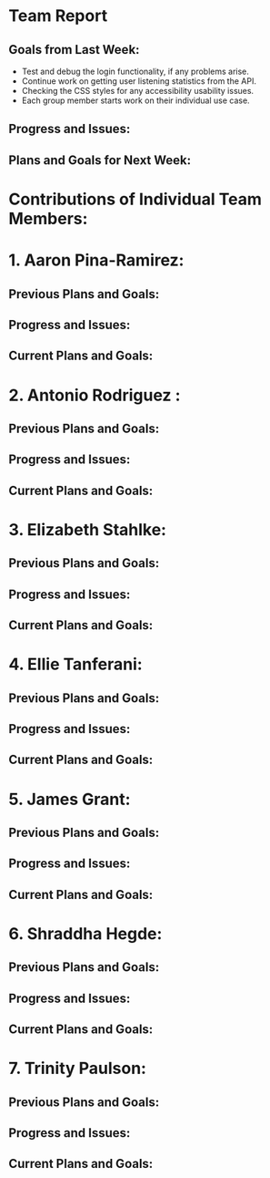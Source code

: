 # Team Report
## Goals from Last Week:
- Test and debug the login functionality, if any problems arise. 
- Continue work on getting user listening statistics from the API.
- Checking the CSS styles for any accessibility usability issues. 
- Each group member starts work on their individual use case.
## Progress and Issues:

## Plans and Goals for Next Week:


# Contributions of Individual Team Members:
# 1. Aaron Pina-Ramirez:

## Previous Plans and Goals:

## Progress and Issues:

## Current Plans and Goals:

# 2. Antonio Rodriguez :

## Previous Plans and Goals:

## Progress and Issues:

## Current Plans and Goals:

# 3. Elizabeth Stahlke:

## Previous Plans and Goals:

## Progress and Issues:

## Current Plans and Goals:

# 4. Ellie Tanferani:

## Previous Plans and Goals:

## Progress and Issues:

## Current Plans and Goals:

# 5. James Grant:

## Previous Plans and Goals:

## Progress and Issues:

## Current Plans and Goals:

# 6. Shraddha Hegde:

## Previous Plans and Goals:

## Progress and Issues:

## Current Plans and Goals:

# 7. Trinity Paulson:

## Previous Plans and Goals:

## Progress and Issues:

## Current Plans and Goals:
